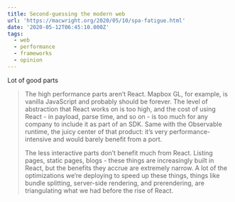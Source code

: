 ```yaml
---
title: Second-guessing the modern web
url: 'https://macwright.org/2020/05/10/spa-fatigue.html'
date: '2020-05-12T06:45:10.000Z'
tags:
  - web
  - performance
  - frameworks
  - opinion
---
```

Lot of good parts

> The high performance parts aren’t React. Mapbox GL, for example, is vanilla JavaScript and probably should be forever. The level of abstraction that React works on is too high, and the cost of using React - in payload, parse time, and so on - is too much for any company to include it as part of an SDK. Same with the Observable runtime, the juicy center of that product: it’s very performance-intensive and would barely benefit from a port.
>
> The less interactive parts don’t benefit much from React. Listing pages, static pages, blogs - these things are increasingly built in React, but the benefits they accrue are extremely narrow. A lot of the optimizations we’re deploying to speed up these things, things like bundle splitting, server-side rendering, and prerendering, are triangulating what we had before the rise of React.


